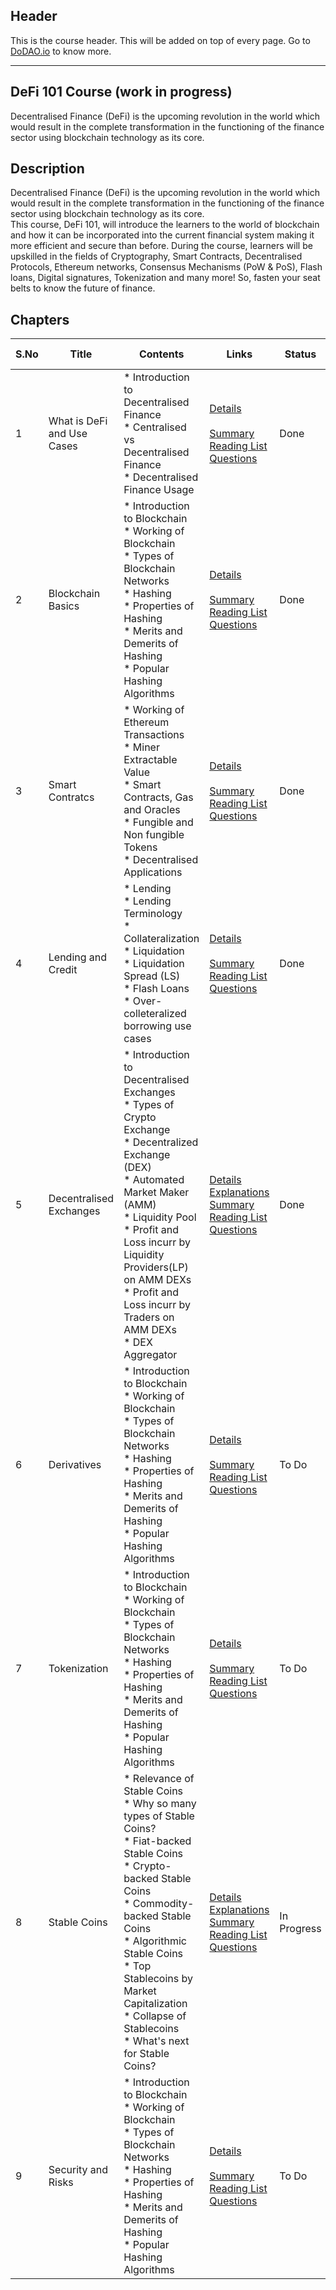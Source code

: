 ## Header
This is the course header. This will be added on top of every page. Go to [DoDAO.io](https://www.dodao.io) to know more.

 ---

 ## DeFi 101 Course (work in progress)
 Decentralised Finance (DeFi) is the upcoming revolution in the world which would result in the complete transformation in the functioning of the finance sector using blockchain technology as its core.

 
 ## Description
 Decentralised Finance (DeFi) is the upcoming revolution in the world which would result in the complete transformation in the functioning of the finance sector using blockchain technology as its core.  
This course, DeFi 101, will introduce the learners to the world of blockchain and how it can be incorporated into the current financial system making it more efficient and secure than before. 
During the course, learners will be upskilled in the fields of Cryptography, Smart Contracts, Decentralised Protocols, Ethereum networks, Consensus Mechanisms (PoW & PoS), Flash loans, Digital signatures, Tokenization and many more! So, fasten your seat belts to know the future of finance.

 
 ## Chapters
 
 | S.No        | Title       | Contents   | Links      | Status      | Completion Week |
 | ----------- | ----------- |----------- |----------- | ----------- | ----------- |
 | 1      | What is DeFi and Use Cases | * Introduction to Decentralised Finance<br/> * Centralised vs Decentralised Finance<br/> * Decentralised Finance Usage| [Details](generated/topics/what-is-defi.md) <br/>  <br/> [Summary](generated/summaries/introduction_to_defi.md) <br/> [Reading List](generated/readings/introduction_to_defi.md) <br/> [Questions](generated/questions/introduction_to_defi.md) | Done | Done |
 | 2      | Blockchain Basics | * Introduction to Blockchain<br/> * Working of Blockchain<br/> * Types of Blockchain Networks<br/> * Hashing<br/> * Properties of Hashing<br/> * Merits and Demerits of Hashing<br/> * Popular Hashing Algorithms| [Details](generated/topics/blockchain-basics.md) <br/>  <br/> [Summary](generated/summaries/blockchain_basics.md) <br/> [Reading List](generated/readings/blockchain_basics.md) <br/> [Questions](generated/questions/blockchain_basics.md) | Done | Done |
 | 3      | Smart Contratcs | * Working of Ethereum Transactions<br/> * Miner Extractable Value<br/> * Smart Contracts, Gas and Oracles<br/> * Fungible and Non fungible Tokens<br/> * Decentralised Applications| [Details](generated/topics/defi-foundations.md) <br/>  <br/> [Summary](generated/summaries/smart_contracts.md) <br/> [Reading List](generated/readings/smart_contracts.md) <br/> [Questions](generated/questions/smart_contracts.md) | Done | Done |
 | 4      | Lending and Credit | * Lending<br/> * Lending Terminology<br/> * Collateralization<br/> * Liquidation<br/> * Liquidation Spread (LS)<br/> * Flash Loans<br/> * Over-colleteralized borrowing use cases| [Details](generated/topics/lending-and-credit.md) <br/>  <br/> [Summary](generated/summaries/lending_and_credit.md) <br/> [Reading List](generated/readings/lending_and_credit.md) <br/> [Questions](generated/questions/lending_and_credit.md) | Done | Done |
 | 5      | Decentralised Exchanges | * Introduction to Decentralised Exchanges<br/> * Types of Crypto Exchange<br/> * Decentralized Exchange (DEX)<br/> * Automated Market Maker (AMM)<br/> * Liquidity Pool<br/> * Profit and Loss incurr by Liquidity Providers(LP) on AMM DEXs<br/> * Profit and Loss incurr by Traders on AMM DEXs<br/> * DEX Aggregator| [Details](generated/topics/decentralised-exchanges.md) <br/> [Explanations](generated/explanations/decentralized_exchanges.md) <br/> [Summary](generated/summaries/decentralized_exchanges.md) <br/> [Reading List](generated/readings/decentralized_exchanges.md) <br/> [Questions](generated/questions/decentralized_exchanges.md) | Done | Done |
 | 6      | Derivatives | * Introduction to Blockchain<br/> * Working of Blockchain<br/> * Types of Blockchain Networks<br/> * Hashing<br/> * Properties of Hashing<br/> * Merits and Demerits of Hashing<br/> * Popular Hashing Algorithms| [Details](generated/topics/derivatives.md) <br/>  <br/> [Summary](generated/summaries/blockchain_basics.md) <br/> [Reading List](generated/readings/blockchain_basics.md) <br/> [Questions](generated/questions/blockchain_basics.md) | To Do | First Week September |
 | 7      | Tokenization | * Introduction to Blockchain<br/> * Working of Blockchain<br/> * Types of Blockchain Networks<br/> * Hashing<br/> * Properties of Hashing<br/> * Merits and Demerits of Hashing<br/> * Popular Hashing Algorithms| [Details](generated/topics/tokenization.md) <br/>  <br/> [Summary](generated/summaries/blockchain_basics.md) <br/> [Reading List](generated/readings/blockchain_basics.md) <br/> [Questions](generated/questions/blockchain_basics.md) | To Do | First Week September |
 | 8      | Stable Coins | * Relevance of Stable Coins<br/> * Why so many types of Stable Coins?<br/> * Fiat-backed Stable Coins<br/> * Crypto-backed Stable Coins<br/> * Commodity-backed Stable Coins<br/> * Algorithmic Stable Coins<br/> * Top Stablecoins by Market Capitalization<br/> * Collapse of Stablecoins<br/> * What's next for Stable Coins?| [Details](generated/topics/stable-coins.md) <br/> [Explanations](generated/explanations/stable_coins.md) <br/> [Summary](generated/summaries/stable_coins.md) <br/> [Reading List](generated/readings/stable_coins.md) <br/> [Questions](generated/questions/stable_coins.md) | In Progress | July 18 |
 | 9      | Security and Risks | * Introduction to Blockchain<br/> * Working of Blockchain<br/> * Types of Blockchain Networks<br/> * Hashing<br/> * Properties of Hashing<br/> * Merits and Demerits of Hashing<br/> * Popular Hashing Algorithms| [Details](generated/topics/security-and-risks.md) <br/>  <br/> [Summary](generated/summaries/blockchain_basics.md) <br/> [Reading List](generated/readings/blockchain_basics.md) <br/> [Questions](generated/questions/blockchain_basics.md) | To Do | Second Week September | 
